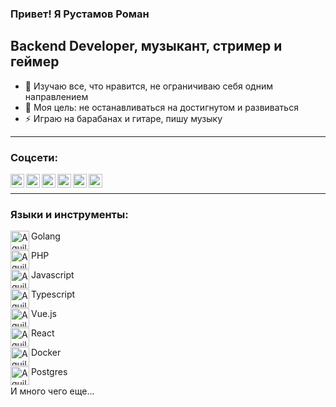 ### Привет! Я Рустамов Роман

## Backend Developer, музыкант, стример и геймер

- 🌱 Изучаю все, что нравится, не ограничиваю себя одним направлением
- 🥅 Моя цель: не останавливаться на достигнутом и развиваться
- ⚡ Играю на барабанах и гитаре, пишу музыку

---

### Соцсети:

[<img align="left" alt="Aquilman" width="22px" src="https://cdn.jsdelivr.net/npm/simple-icons@v3/icons/youtube.svg" />][youtube]
[<img align="left" alt="Aquilman" width="22px" src="https://cdn.jsdelivr.net/npm/simple-icons@v3/icons/twitter.svg" />][twitter]
[<img align="left" alt="Aquilman" width="22px" src="https://cdn.jsdelivr.net/npm/simple-icons@v3/icons/linkedin.svg" />][linkedin]
[<img align="left" alt="Aquilman" width="22px" src="https://cdn.jsdelivr.net/npm/simple-icons@v3/icons/instagram.svg" />][instagram]
[<img align="left" alt="Aquilman" width="22px" src="https://img.icons8.com/ios-glyphs/50/000000/telegram-app.png"/>][telegram]
[<img align="left" alt="Aquilman" width="22px" src="https://img.icons8.com/ios-glyphs/30/000000/spotify.png"/>][spotify]

<br />

---

### Языки и инструменты:

<img align="left" alt="Aquilman" width="30px" src="https://img.icons8.com/ios/50/000000/golang.png"/> Golang

<img align="left" alt="Aquilman" width="30px" src="https://img.icons8.com/ios/50/000000/php.png"/> PHP

<img align="left" alt="Aquilman" width="30px" src="https://img.icons8.com/ios/50/000000/javascript--v1.png"/> Javascript

<img align="left" alt="Aquilman" width="30px" src="https://img.icons8.com/ios/50/000000/typescript.png"/> Typescript

<img  align="left" alt="Aquilman" width="30px" src="https://img.icons8.com/windows/32/000000/vuejs.png"/> Vue.js

<img align="left" alt="Aquilman" width="30px" src="https://img.icons8.com/ios-glyphs/30/000000/react.png"/> React

<img align="left" alt="Aquilman" width="30px" src="https://img.icons8.com/ios/50/000000/docker.png"/> Docker

<img align="left" alt="Aquilman" width="30px" src="https://img.icons8.com/ios/50/000000/postgreesql.png"/> Postgres

И много чего еще...


[twitter]: https://twitter.com/HopelessOff
[youtube]: https://www.youtube.com/channel/UCICQUZLh82zHUrHOGaM-QLQ
[instagram]: https://www.instagram.com/the_aquilman/
[linkedin]: https://www.linkedin.com/in/theaquilman/
[telegram]: https://t.me/Hope1e55
[spotify]: https://open.spotify.com/artist/4jZLvT4jJWOOdV65tRRHMW?si=lhG3a6BlQfaN9J6PntfdGg
